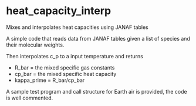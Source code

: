 # heat_capacity_interp
Mixes and interpolates heat capacities using JANAF tables

A simple code that reads data from JANAF tables given a list of species and their molecular weights.

Then interpolates c_p to a input temperature and returns 
  - R_bar = the mixed specific gas constants
  - cp_bar = the mixed specific heat capacity
  - kappa_prime = R_bar/cp_bar 
  
A sample test program and call structure for Earth air is provided, the code is well commented.
